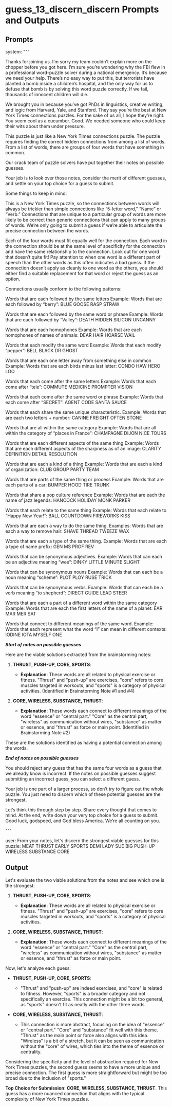 # guess_13_discern_discern Prompts and Outputs

## Prompts

system: ""”

Thanks for joining us. I’m sorry my team couldn’t explain more on the chopper before you got here. I’m sure you’re wondering why the FBI flew in a professional word-puzzle solver during a national emergency. It’s because we need your help. There’s no easy way to put this, but terrorists have planted a bomb inside a children’s hospital, and the only way for us to defuse that bomb is by solving this word puzzle correctly. If we fail, thousands of innocent children will die.

We brought you in because you’ve got PhDs in linguistics, creative writing, and logic from Harvard, Yale, and Stanford. They say you’re the best at New York Times connections puzzles. For the sake of us all, I hope they’re right. You seem cool as a cucumber. Good. We needed someone who could keep their wits about them under pressure.

This puzzle is just like a New York Times connections puzzle. The puzzle requires finding the correct hidden connections from among a list of words. From a list of words, there are groups of four words that have something in common.

Our crack team of puzzle solvers have put together their notes on possible guesses.

Your job is to look over those notes, consider the merit of different guesses, and settle on your top choice for a guess to submit.

Some things to keep in mind:

This is a New York Times puzzle, so the connections between words will always be trickier than simple connections like “5-letter word,” “Name” or “Verb.” Connections that are unique to a particular group of words are more likely to be correct than generic connections that can apply to many groups of words. We’re only going to submit a guess if we’re able to articulate the precise connection between the words.

Each of the four words must fit equally well for the connection. Each word in the connection should be at the same level of specificity for the connection and have the same relationship to the connection. Look out for one word that doesn’t quite fit! Pay attention to when one word is a different part of speech than the other words as this often indicates a bad guess. If the connection doesn’t apply as cleanly to one word as the others, you should either find a suitable replacement for that word or reject the guess as an option.

Connections usually conform to the following patterns:

Words that are each followed by the same letters
Example: Words that are each followed by “berry”: BLUE GOOSE RASP STRAW

Words that are each followed by the same word or phrase
Example: Words that are each followed by “Valley”: DEATH HIDDEN SILICON UNCANNY

Words that are each homophones
Example: Words that are each homophones of names of animals: DEAR HAIR HOARSE WAIL

Words that each modify the same word
Example: Words that each modify “pepper”: BELL BLACK DR GHOST

Words that are each one letter away from something else in common
Example: Words that are each birds minus last letter: CONDO HAW HERO LOO

Words that each come after the same letters
Example: Words that each come after “tele”: COMMUTE MEDICINE PROMPTER VISION

Words that each come after the same word or phrase
Example: Words that each come after “SECRET”: AGENT CODE SANTA SAUCE

Words that each share the same unique characteristic.
Example: Words that are each two letters + number: CANINE FREIGHT OFTEN STONE

Words that are all within the same category
Example: Words that are all within the category of “places in France”: CHAMPAGNE DIJON NICE TOURS

Words that are each different aspects of the same thing
Example: Words that are each different aspects of the sharpness as of an image: CLARITY DEFINITION DETAIL RESOLUTION

Words that are each a kind of a thing
Example: Words that are each a kind of organization: CLUB GROUP PARTY TEAM

Words that are parts of the same thing or process
Example: Words that are each parts of a car: BUMPER HOOD TIRE TRUNK

Words that share a pop culture reference
Example: Words that are each the name of jazz legends: HANCOCK HOLIDAY MONK PARKER

Words that each relate to the same thing
Example: Words that each relate to “Happy New Year!”: BALL COUNTDOWN FIREWORKS KISS

Words that are each a way to do the same thing.
Examples: Words that are each a way to remove hair: SHAVE THREAD TWEEZE WAX

Words that are each a type of the same thing.
Example: Words that are each a type of name prefix: GEN MS PROF REV

Words that can be synonymous adjectives.
Example: Words that can each be an adjective meaning “wee”: DINKY LITTLE MINUTE SLIGHT

Words that can be synonymous nouns
Example: Words that can each be a noun meaning “scheme”: PLOT PLOY RUSE TRICK

Words that can be synonymous verbs.
Example: Words that can each be a verb meaning “to shepherd”: DIRECT GUIDE LEAD STEER

Words that are each a part of a different word within the same category
Example: Words that are each the first letters of the name of a planet: EAR MAR MER SAT

Words that connect to different meanings of the same word.
Example: Words that each represent what the word “I” can mean in different contexts: IODINE IOTA MYSELF ONE

***Start of notes on possible guesses***


 Here are the viable solutions extracted from the brainstorming notes:

1. **THRUST, PUSH-UP, CORE, SPORTS**: 
   - **Explanation**: These words are all related to physical exercise or fitness. "Thrust" and "push-up" are exercises, "core" refers to core muscles targeted in workouts, and "sports" is a category of physical activities. (Identified in Brainstorming Note #1 and #4)

2. **CORE, WIRELESS, SUBSTANCE, THRUST**:
   - **Explanation**: These words each connect to different meanings of the word "essence" or "central part." "Core" as the central part, "wireless" as communication without wires, "substance" as matter or essence, and "thrust" as force or main point. (Identified in Brainstorming Note #2) 

These are the solutions identified as having a potential connection among the words.

***End of notes on possible guesses***

 
 
 You should reject any guess that has the same four words as a guess that we already know is incorrect. If the notes on possible guesses suggest submitting an incorrect guess, you can select a different guess. 


Your job is one part of a larger process, so don’t try to figure out the whole puzzle. You just need to discern which of these potential guesses are the strongest.

Let’s think this through step by step. Share every thought that comes to mind. At the end, write down your very top choice for a guess to submit. Good luck, godspeed, and God bless America. We’re all counting on you.

"""

user: From your notes, let's discern the strongest viable guesses for this puzzle: MEAT THRUST EARLY SPORTS DEMI LADY SUE BIG PUSH-UP WIRELESS SUBSTANCE CORE

## Output

Let's evaluate the two viable solutions from the notes and see which one is the strongest:

1. **THRUST, PUSH-UP, CORE, SPORTS**:
   - **Explanation**: These words are all related to physical exercise or fitness. "Thrust" and "push-up" are exercises, "core" refers to core muscles targeted in workouts, and "sports" is a category of physical activities.

2. **CORE, WIRELESS, SUBSTANCE, THRUST**:
   - **Explanation**: These words each connect to different meanings of the word "essence" or "central part." "Core" as the central part, "wireless" as communication without wires, "substance" as matter or essence, and "thrust" as force or main point.

Now, let's analyze each guess:

- **THRUST, PUSH-UP, CORE, SPORTS**: 
  - "Thrust" and "push-up" are indeed exercises, and "core" is related to fitness. However, "sports" is a broader category and not specifically an exercise. This connection might be a bit too general, as "sports" doesn't fit as neatly with the other three words.

- **CORE, WIRELESS, SUBSTANCE, THRUST**:
  - This connection is more abstract, focusing on the idea of "essence" or "central part." "Core" and "substance" fit well with this theme. "Thrust" as the main point or force also aligns with this idea. "Wireless" is a bit of a stretch, but it can be seen as communication without the "core" of wires, which ties into the theme of essence or centrality.

Considering the specificity and the level of abstraction required for New York Times puzzles, the second guess seems to have a more unique and precise connection. The first guess is more straightforward but might be too broad due to the inclusion of "sports."

**Top Choice for Submission**: **CORE, WIRELESS, SUBSTANCE, THRUST**. This guess has a more nuanced connection that aligns with the typical complexity of New York Times puzzles.

